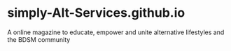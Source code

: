 # simply-Alt-Services.github.io
A online magazine to educate, empower and unite alternative lifestyles and the BDSM community

